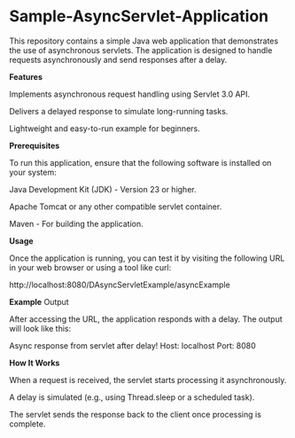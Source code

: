 # Sample-AsyncServlet-Application
This repository contains a simple Java web application that demonstrates the use of asynchronous servlets. The application is designed to handle requests asynchronously and send responses after a delay.

**Features**

Implements asynchronous request handling using Servlet 3.0 API.

Delivers a delayed response to simulate long-running tasks.

Lightweight and easy-to-run example for beginners.

**Prerequisites**

To run this application, ensure that the following software is installed on your system:

Java Development Kit (JDK) - Version 23 or higher.

Apache Tomcat or any other compatible servlet container.

Maven - For building the application.

**Usage**

Once the application is running, you can test it by visiting the following URL in your web browser or using a tool like curl:

http://localhost:8080/DAsyncServletExample/asyncExample

**Example** Output

After accessing the URL, the application responds with a delay. The output will look like this:

Async response from servlet after delay!
Host: localhost
Port: 8080

**How It Works**

When a request is received, the servlet starts processing it asynchronously.

A delay is simulated (e.g., using Thread.sleep or a scheduled task).

The servlet sends the response back to the client once processing is complete.

